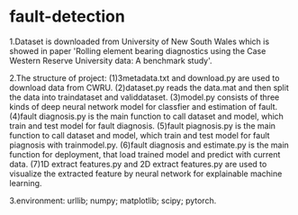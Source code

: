 # fault-detection
1.Dataset is downloaded from University of New South Wales which is showed in paper 'Rolling element bearing diagnostics using the Case Western
Reserve University data: A benchmark study'.

2.The structure of project:
(1)3metadata.txt and download.py are used to download data from CWRU.
(2)dataset.py reads the data.mat and then split the data into traindataset and validdataset.
(3)model.py consists of three kinds of deep neural network model for classfier and estimation of fault.
(4)fault diagnosis.py is the main function to call dataset and model, which train and test model for fault diagnosis.
(5)fault piagnosis.py is the main function to call dataset and model, which train and test model for fault piagnosis with trainmodel.py.
(6)fault diagnosis and estimate.py  is the main function for deployment, that load trained model and predict with current data.
(7)1D extract features.py and 2D extract features.py are used to visualize the extracted feature by neural network for explainable machine learning.

3.environment:
urllib;
numpy;
matplotlib;
scipy;
pytorch.
